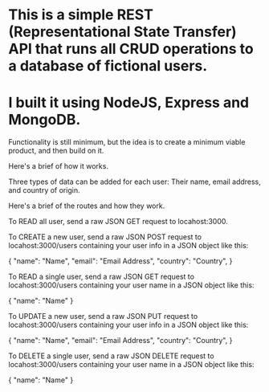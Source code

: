 # This is a simple REST (Representational State Transfer) API that runs all CRUD operations to a database of fictional users.

# I built it using NodeJS, Express and MongoDB.

Functionality is still minimum, but the idea is to create a minimum viable product, and then build on it.

Here's a brief of how it works.

Three types of data can be added for each user: Their name, email address, and country of origin.



Here's a brief of the routes and how they work.


To READ all user, send a raw JSON GET request to locahost:3000.


To CREATE a new user, send a raw JSON POST request to locahost:3000/users containing your user info in a JSON object like this:

{
    "name": "Name",
    "email": "Email Address",
    "country": "Country",
}


To READ a single user, send a raw JSON GET request to locahost:3000/users containing your user name in a JSON object like this:

{
    "name": "Name"
}


To UPDATE a new user, send a raw JSON PUT request to locahost:3000/users containing your user info in a JSON object like this:

{
    "name": "Name",
    "email": "Email Address",
    "country": "Country",
}



To DELETE a single user, send a raw JSON DELETE request to locahost:3000/users containing your user name in a JSON object like this:

{
    "name": "Name"
}